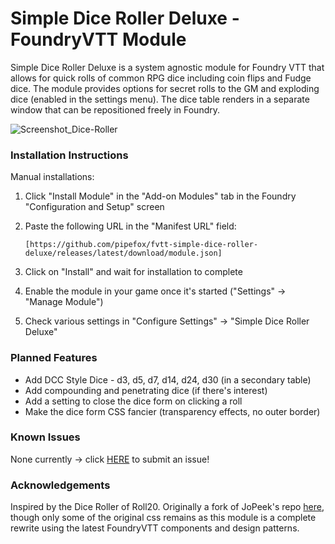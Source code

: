 # Simple Dice Roller Deluxe - FoundryVTT Module

Simple Dice Roller Deluxe is a system agnostic module for Foundry VTT that allows for quick rolls of common RPG dice including coin flips and Fudge dice.
The module provides options for secret rolls to the GM and exploding dice (enabled in the settings menu). The dice table renders in a separate window that can be repositioned freely in Foundry. 

![Screenshot_Dice-Roller](https://github.com/pipefox/fvtt-simple-dice-roller-deluxe/assets/15308352/08d55af1-71a1-43fd-ba71-779ecf3297a5)


### Installation Instructions
Manual installations:
1. Click "Install Module" in the "Add-on Modules" tab in the Foundry "Configuration and Setup" screen
3. Paste the following URL in the "Manifest URL" field:

   `[https://github.com/pipefox/fvtt-simple-dice-roller-deluxe/releases/latest/download/module.json]`
5. Click on "Install" and wait for installation to complete
6. Enable the module in your game once it's started ("Settings" -> "Manage Module")
7. Check various settings in "Configure Settings" -> "Simple Dice Roller Deluxe"


### Planned Features
* Add DCC Style Dice - d3, d5, d7, d14, d24, d30 (in a secondary table)
* Add compounding and penetrating dice (if there's interest)
* Add a setting to close the dice form on clicking a roll
* Make the dice form CSS fancier (transparency effects, no outer border)


### Known Issues
None currently -> click [HERE](https://github.com/pipefox/fvtt-simple-dice-roller-deluxe/issues/new/choose) to submit an issue!


### Acknowledgements
Inspired by the Dice Roller of Roll20. Originally a fork of JoPeek's repo [here](https://github.com/jopeek/fvtt-simple-dice-roller/), 
though only some of the original css remains as this module is a complete rewrite using the latest FoundryVTT components and design patterns. 


